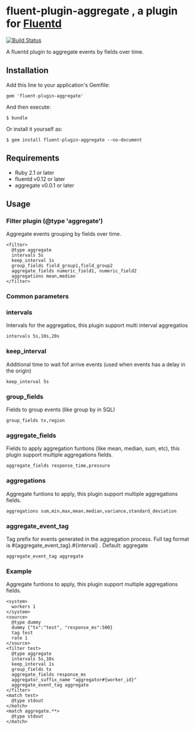 # fluent-plugin-aggregate , a plugin for [Fluentd](http://fluentd.org)
[![Build Status](https://api.travis-ci.org/superguillen/fluent-plugin-aggregate.svg?branch=master)](https://api.travis-ci.org/superguillen/fluent-plugin-aggregate)

A fluentd plugin to aggregate events by fields over time.

## Installation

Add this line to your application's Gemfile:

    gem 'fluent-plugin-aggregate'

And then execute:

    $ bundle

Or install it yourself as:

    $ gem install fluent-plugin-aggregate --no-document

## Requirements

- Ruby 2.1 or later
- fluentd v0.12 or later
- aggregate v0.0.1 or later

## Usage
### Filter plugin (@type 'aggregate')

Aggregate events grouping by fields over time.

```
<filter>
  @type aggregate
  intervals 5s
  keep_interval 1s
  group_fields field_group1,field_group2
  aggregate_fields numeric_field1, numeric_field2
  aggregations mean,median
</filter>
```
### Common parameters
### intervals
Intervals for the aggregatios, this plugin support multi interval aggregatios
```
intervals 5s,10s,20s
```
### keep_interval
Additional time to wait fof arrive events (used when events has a delay in the origin)
```
keep_interval 5s
```
### group_fields
Fields to group events (like group by in SQL)
```
group_fields tx,region
```
### aggregate_fields
Fields to apply aggregation funtions (like mean, median, sum, etc), this plugin support multiple aggregations fields.
```
aggregate_fields response_time,pressure
```
### aggregations
Aggregate funtions to apply, this plugin support multiple aggregations fields.
```
aggregations sum,min,max,mean,median,variance,standard_deviation
```
### aggregate_event_tag
Tag prefix for events generated in the aggregation process. Full tag format is #{aggregate_event_tag}.#{interval} . Default: aggregate
```
aggregate_event_tag aggregate
```
### Example
Aggregate funtions to apply, this plugin support multiple aggregations fields.
```
<system>
  workers 1
</system>
<source>
  @type dummy
  dummy {"tx":"test", "response_ms":500}
  tag test
  rate 1
</source>
<filter test>
  @type aggregate
  intervals 5s,10s
  keep_interval 1s
  group_fields tx
  aggregate_fields response_ms
  aggregator_suffix_name "aggregator#{worker_id}"
  aggregate_event_tag aggregate
</filter>
<match test>
  @type stdout
</match>
<match aggregate.**>
  @type stdout
</match>
```
